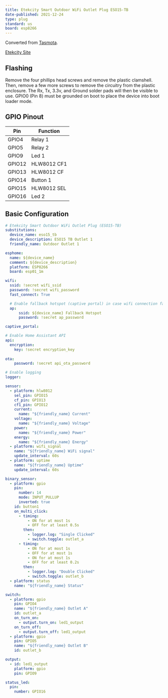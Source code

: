 ```yaml
---
title: Etekcity Smart Outdoor WiFi Outlet Plug ESO15-TB
date-published: 2021-12-24
type: plug
standard: us
board: esp8266
---
```


Converted from [Tasmota](https://templates.blakadder.com/etekcity_ES015-TB.html).

[Etekcity Site](https://www.etekcity.com/products/smart-outdoor-wifi-outlet-eso15-tb)

## Flashing

Remove the four phillips head screws and remove the plastic clamshell.
Then, remove a few more screws to remove the circuitry from the plastic enclosure.
The Rx, Tx, 3.3v, and Ground solder pads will then be visible to use.
GPIO0 (Pin 8) must be grounded on boot to place the device into boot loader mode.

## GPIO Pinout

|Pin   |Function   |
|------|-----------|
|GPIO4 |Relay 1    |
|GPIO5 |Relay 2    |
|GPIO9 |Led 1      |
|GPIO12|HLW8012 CF1|
|GPIO13|HLW8012 CF |
|GPIO14|Button 1   |
|GPIO15|HLW8012 SEL|
|GPIO16|Led 2      |

## Basic Configuration

```yaml
# Etekcity Smart Outdoor WiFi Outlet Plug (ESO15-TB)
substitutions:
  device_name: eso15_tb
  device_description: ESO15 TB Outlet 1
  friendly_name: Outdoor Outlet 1

esphome:
  name: ${device_name}
  comment: ${device_description}
  platform: ESP8266
  board: esp01_1m

wifi:
  ssid: !secret wifi_ssid
  password: !secret wifi_password
  fast_connect: True

  # Enable fallback hotspot (captive portal) in case wifi connection fails
  ap:
      ssid: ${device_name} Fallback Hotspot
      password: !secret ap_password

captive_portal:

# Enable Home Assistant API
api:
  encryption:
    key: !secret encryption_key
  
ota:
    password: !secret api_ota_password

# Enable logging
logger:

sensor:
  - platform: hlw8012
    sel_pin: GPIO15
    cf_pin: GPIO13
    cf1_pin: GPIO12
    current:
      name: "${friendly_name} Current"
    voltage:
      name: "${friendly_name} Voltage"
    power:
      name: "${friendly_name} Power"
    energy:
      name: "${friendly_name} Energy"
  - platform: wifi_signal
    name: "${friendly_name} WiFi signal"
    update_interval: 60s
  - platform: uptime
    name: "${friendly_name} Uptime"
    update_interval: 60s

binary_sensor:
  - platform: gpio
    pin:
      number: 14
      mode: INPUT_PULLUP
      inverted: true
    id: button1
    on_multi_click:
      - timing:
          - ON for at most 1s
          - OFF for at least 0.5s
        then:
          - logger.log: "Single Clicked"
          - switch.toggle: outlet_a
      - timing:
          - ON for at most 1s
          - OFF for at most 1s
          - ON for at most 1s
          - OFF for at least 0.2s
        then:
          - logger.log: "Double Clicked"
          - switch.toggle: outlet_b
  - platform: status
    name: "${friendly_name} Status"

switch:
  - platform: gpio
    pin: GPIO4
    name: "${friendly_name} Outlet A"
    id: outlet_a
    on_turn_on:
      - output.turn_on: led1_output
    on_turn_off:
      - output.turn_off: led1_output
  - platform: gpio
    pin: GPIO5
    name: "${friendly_name} Outlet B"
    id: outlet_b

output:
  - id: led1_output
    platform: gpio
    pin: GPIO9

status_led:
  pin:
    number: GPIO16
```
